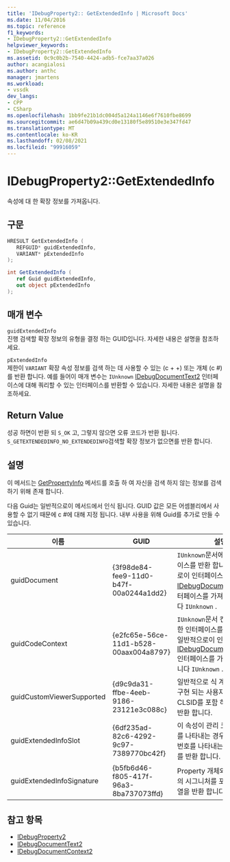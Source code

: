 ```yaml
---
title: 'IDebugProperty2:: GetExtendedInfo | Microsoft Docs'
ms.date: 11/04/2016
ms.topic: reference
f1_keywords:
- IDebugProperty2::GetExtendedInfo
helpviewer_keywords:
- IDebugProperty2::GetExtendedInfo
ms.assetid: 0c9c0b2b-7540-4424-adb5-fce7aa37a026
author: acangialosi
ms.author: anthc
manager: jmartens
ms.workload:
- vssdk
dev_langs:
- CPP
- CSharp
ms.openlocfilehash: 1bb9fe21b1dc004d5a124a1146e6f7610fbe8699
ms.sourcegitcommit: ae6d47b09a439cd0e13180f5e89510e3e347fd47
ms.translationtype: MT
ms.contentlocale: ko-KR
ms.lasthandoff: 02/08/2021
ms.locfileid: "99916059"
---
```

# <a name="idebugproperty2getextendedinfo"></a>IDebugProperty2::GetExtendedInfo
속성에 대 한 확장 정보를 가져옵니다.

## <a name="syntax"></a>구문

```cpp
HRESULT GetExtendedInfo ( 
   REFGUID* guidExtendedInfo,
   VARIANT* pExtendedInfo
);
```

```csharp
int GetExtendedInfo ( 
   ref Guid guidExtendedInfo,
   out object pExtendedInfo
);
```

## <a name="parameters"></a>매개 변수
`guidExtendedInfo`\
진행 검색할 확장 정보의 유형을 결정 하는 GUID입니다. 자세한 내용은 설명을 참조하세요.

`pExtendedInfo`\
제한이 `VARIANT` 확장 속성 정보를 검색 하는 데 사용할 수 있는 (c + +) 또는 개체 (c #)를 반환 합니다. 예를 들어이 매개 변수는 `IUnknown` [IDebugDocumentText2](../../../extensibility/debugger/reference/idebugdocumenttext2.md) 인터페이스에 대해 쿼리할 수 있는 인터페이스를 반환할 수 있습니다. 자세한 내용은 설명을 참조하세요.

## <a name="return-value"></a>Return Value
 성공 하면이 반환 되 `S_OK` 고, 그렇지 않으면 오류 코드가 반환 됩니다. `S_GETEXTENDEDINFO_NO_EXTENDEDINFO`검색할 확장 정보가 없으면를 반환 합니다.

## <a name="remarks"></a>설명
 이 메서드는 [GetPropertyInfo](../../../extensibility/debugger/reference/idebugproperty2-getpropertyinfo.md) 메서드를 호출 하 여 자신을 검색 하지 않는 정보를 검색 하기 위해 존재 합니다.

 다음 Guid는 일반적으로이 메서드에서 인식 됩니다. GUID 값은 모든 어셈블리에서 사용할 수 없기 때문에 c #에 대해 지정 됩니다. 내부 사용을 위해 Guid를 추가로 만들 수 있습니다.

|이름|GUID|설명|
|----------|----------|-----------------|
|guidDocument|{3f98de84-fee9-11d0-b47f-00a0244a1dd2}|`IUnknown`문서에 대 한 인터페이스를 반환 합니다. 일반적으로이 인터페이스에서 [IDebugDocumentText2](../../../extensibility/debugger/reference/idebugdocumenttext2.md) 인터페이스를 가져올 수 있습니다 `IUnknown` .|
|guidCodeContext|{e2fc65e-56ce-11d1-b528-00aax004a8797}|`IUnknown`문서 컨텍스트에 대 한 인터페이스를 반환 합니다. 일반적으로이 인터페이스에서 [IDebugDocumentContext2](../../../extensibility/debugger/reference/idebugdocumentcontext2.md) 인터페이스를 가져올 수 있습니다 `IUnknown` .|
|guidCustomViewerSupported|{d9c9da31-ffbe-4eeb-9186-23121e3c088c}|일반적으로 식 계산기에 의해 구현 되는 사용자 지정 뷰어의 CLSID를 포함 하는 문자열을 반환 합니다.|
|guidExtendedInfoSlot|{6df235ad-82c6-4292-9c97-7389770bc42f}|이 속성이 관리 코드 로컬 주소를 나타내는 경우 원하는 슬롯 번호를 나타내는 32 비트 숫자를 반환 합니다.|
|guidExtendedInfoSignature|{b5fb6d46-f805-417f-96a3-8ba737073ffd}|Property 개체와 연결 된 변수의 시그니처를 포함 하는 문자열을 반환 합니다.|

## <a name="see-also"></a>참고 항목
- [IDebugProperty2](../../../extensibility/debugger/reference/idebugproperty2.md)
- [IDebugDocumentText2](../../../extensibility/debugger/reference/idebugdocumenttext2.md)
- [IDebugDocumentContext2](../../../extensibility/debugger/reference/idebugdocumentcontext2.md)
